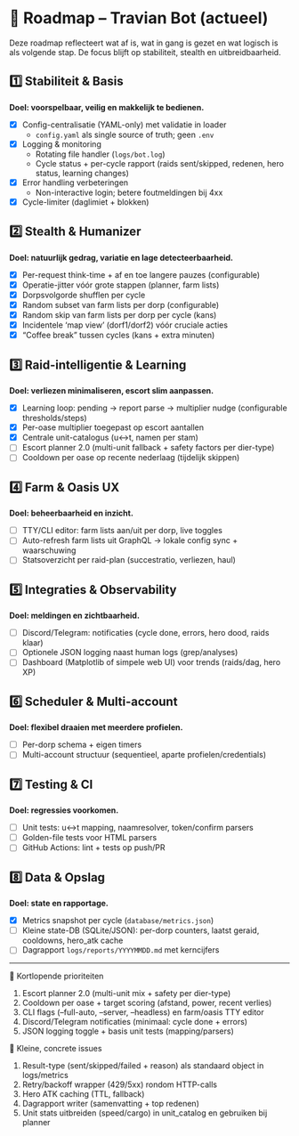 # 📌 Roadmap – Travian Bot (actueel)

Deze roadmap reflecteert wat af is, wat in gang is gezet en wat logisch is als volgende stap. De focus blijft op stabiliteit, stealth en uitbreidbaarheid.

## 1️⃣ Stabiliteit & Basis
**Doel: voorspelbaar, veilig en makkelijk te bedienen.**
- [x] Config-centralisatie (YAML-only) met validatie in loader
  - `config.yaml` als single source of truth; geen `.env`
- [x] Logging & monitoring
  - Rotating file handler (`logs/bot.log`)
  - Cycle status + per-cycle rapport (raids sent/skipped, redenen, hero status, learning changes)
- [x] Error handling verbeteringen
  - Non-interactive login; betere foutmeldingen bij 4xx
- [x] Cycle-limiter (daglimiet + blokken)

## 2️⃣ Stealth & Humanizer
**Doel: natuurlijk gedrag, variatie en lage detecteerbaarheid.**
- [x] Per-request think-time + af en toe langere pauzes (configurable)
- [x] Operatie-jitter vóór grote stappen (planner, farm lists)
- [x] Dorpsvolgorde shufflen per cycle
- [x] Random subset van farm lists per dorp (configurable)
- [x] Random skip van farm lists per dorp per cycle (kans)
- [x] Incidentele ‘map view’ (dorf1/dorf2) vóór cruciale acties
- [x] “Coffee break” tussen cycles (kans + extra minuten)

## 3️⃣ Raid-intelligentie & Learning
**Doel: verliezen minimaliseren, escort slim aanpassen.**
- [x] Learning loop: pending → report parse → multiplier nudge (configurable thresholds/steps)
- [x] Per-oase multiplier toegepast op escort aantallen
- [x] Centrale unit-catalogus (u↔t, namen per stam)
- [ ] Escort planner 2.0 (multi-unit fallback + safety factors per dier-type)
- [ ] Cooldown per oase op recente nederlaag (tijdelijk skippen)

## 4️⃣ Farm & Oasis UX
**Doel: beheerbaarheid en inzicht.**
- [ ] TTY/CLI editor: farm lists aan/uit per dorp, live toggles
- [ ] Auto-refresh farm lists uit GraphQL → lokale config sync + waarschuwing
- [ ] Statsoverzicht per raid-plan (succestratio, verliezen, haul)

## 5️⃣ Integraties & Observability
**Doel: meldingen en zichtbaarheid.**
- [ ] Discord/Telegram: notificaties (cycle done, errors, hero dood, raids klaar)
- [ ] Optionele JSON logging naast human logs (grep/analyses)
- [ ] Dashboard (Matplotlib of simpele web UI) voor trends (raids/dag, hero XP)

## 6️⃣ Scheduler & Multi-account
**Doel: flexibel draaien met meerdere profielen.**
- [ ] Per-dorp schema + eigen timers
- [ ] Multi-account structuur (sequentieel, aparte profielen/credentials)

## 7️⃣ Testing & CI
**Doel: regressies voorkomen.**
- [ ] Unit tests: u↔t mapping, naamresolver, token/confirm parsers
- [ ] Golden-file tests voor HTML parsers
- [ ] GitHub Actions: lint + tests op push/PR

## 8️⃣ Data & Opslag
**Doel: state en rapportage.**
- [x] Metrics snapshot per cycle (`database/metrics.json`)
- [ ] Kleine state-DB (SQLite/JSON): per-dorp counters, laatst geraid, cooldowns, hero_atk cache
- [ ] Dagrapport `logs/reports/YYYYMMDD.md` met kerncijfers

---

🎯 Kortlopende prioriteiten
1. Escort planner 2.0 (multi-unit mix + safety per dier-type)
2. Cooldown per oase + target scoring (afstand, power, recent verlies)
3. CLI flags (–full-auto, –server, –headless) en farm/oasis TTY editor
4. Discord/Telegram notificaties (minimaal: cycle done + errors)
5. JSON logging toggle + basis unit tests (mapping/parsers)

🧩 Kleine, concrete issues
1) Result-type (sent/skipped/failed + reason) als standaard object in logs/metrics
2) Retry/backoff wrapper (429/5xx) rondom HTTP-calls
3) Hero ATK caching (TTL, fallback)
4) Dagrapport writer (samenvatting + top redenen)
5) Unit stats uitbreiden (speed/cargo) in unit_catalog en gebruiken bij planner
